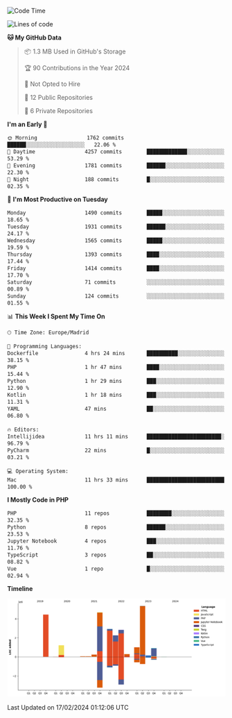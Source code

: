 <!--START_SECTION:waka-->
![Code Time](http://img.shields.io/badge/Code%20Time-47%20hrs%2024%20mins-blue)

![Lines of code](https://img.shields.io/badge/From%20Hello%20World%20I%27ve%20Written-26.3%20million%20lines%20of%20code-blue)

**🐱 My GitHub Data** 

> 📦 1.3 MB Used in GitHub's Storage 
 > 
> 🏆 90 Contributions in the Year 2024
 > 
> 🚫 Not Opted to Hire
 > 
> 📜 12 Public Repositories 
 > 
> 🔑 6 Private Repositories 
 > 
**I'm an Early 🐤** 

```text
🌞 Morning                1762 commits        ██████░░░░░░░░░░░░░░░░░░░   22.06 % 
🌆 Daytime                4257 commits        █████████████░░░░░░░░░░░░   53.29 % 
🌃 Evening                1781 commits        ██████░░░░░░░░░░░░░░░░░░░   22.30 % 
🌙 Night                  188 commits         █░░░░░░░░░░░░░░░░░░░░░░░░   02.35 % 
```
📅 **I'm Most Productive on Tuesday** 

```text
Monday                   1490 commits        █████░░░░░░░░░░░░░░░░░░░░   18.65 % 
Tuesday                  1931 commits        ██████░░░░░░░░░░░░░░░░░░░   24.17 % 
Wednesday                1565 commits        █████░░░░░░░░░░░░░░░░░░░░   19.59 % 
Thursday                 1393 commits        ████░░░░░░░░░░░░░░░░░░░░░   17.44 % 
Friday                   1414 commits        ████░░░░░░░░░░░░░░░░░░░░░   17.70 % 
Saturday                 71 commits          ░░░░░░░░░░░░░░░░░░░░░░░░░   00.89 % 
Sunday                   124 commits         ░░░░░░░░░░░░░░░░░░░░░░░░░   01.55 % 
```


📊 **This Week I Spent My Time On** 

```text
🕑︎ Time Zone: Europe/Madrid

💬 Programming Languages: 
Dockerfile               4 hrs 24 mins       ██████████░░░░░░░░░░░░░░░   38.15 % 
PHP                      1 hr 47 mins        ████░░░░░░░░░░░░░░░░░░░░░   15.44 % 
Python                   1 hr 29 mins        ███░░░░░░░░░░░░░░░░░░░░░░   12.90 % 
Kotlin                   1 hr 18 mins        ███░░░░░░░░░░░░░░░░░░░░░░   11.31 % 
YAML                     47 mins             ██░░░░░░░░░░░░░░░░░░░░░░░   06.80 % 

🔥 Editors: 
Intellijidea             11 hrs 11 mins      ████████████████████████░   96.79 % 
PyCharm                  22 mins             █░░░░░░░░░░░░░░░░░░░░░░░░   03.21 % 

💻 Operating System: 
Mac                      11 hrs 33 mins      █████████████████████████   100.00 % 
```

**I Mostly Code in PHP** 

```text
PHP                      11 repos            ████████░░░░░░░░░░░░░░░░░   32.35 % 
Python                   8 repos             ██████░░░░░░░░░░░░░░░░░░░   23.53 % 
Jupyter Notebook         4 repos             ███░░░░░░░░░░░░░░░░░░░░░░   11.76 % 
TypeScript               3 repos             ██░░░░░░░░░░░░░░░░░░░░░░░   08.82 % 
Vue                      1 repo              █░░░░░░░░░░░░░░░░░░░░░░░░   02.94 % 
```



**Timeline**

![Lines of Code chart](https://raw.githubusercontent.com/danisoronellas/danisoronellas/main/assets/bar_graph.png)


 Last Updated on 17/02/2024 01:12:06 UTC
<!--END_SECTION:waka-->

